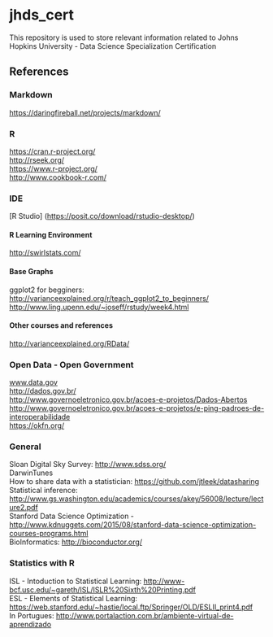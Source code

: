 # jhds_cert
This repository is used to store relevant information related to Johns Hopkins University - Data Science Specialization Certification

## References
### Markdown
<https://daringfireball.net/projects/markdown/>

### R
https://cran.r-project.org/ <br/>
http://rseek.org/ <br/>
https://www.r-project.org/ <br/>
http://www.cookbook-r.com/ <br/>

### IDE
[R Studio] (https://posit.co/download/rstudio-desktop/) <br />

#### R Learning Environment
http://swirlstats.com/

#### Base Graphs
ggplot2 for begginers: http://varianceexplained.org/r/teach_ggplot2_to_beginners/ <br />
http://www.ling.upenn.edu/~joseff/rstudy/week4.html <br />

#### Other courses and references
http://varianceexplained.org/RData/

### Open Data - Open Government
www.data.gov <br/>
http://dados.gov.br/ <br/>
http://www.governoeletronico.gov.br/acoes-e-projetos/Dados-Abertos <br/>
http://www.governoeletronico.gov.br/acoes-e-projetos/e-ping-padroes-de-interoperabilidade <br/>
https://okfn.org/

### General
Sloan Digital Sky Survey: http://www.sdss.org/ <br/>
DarwinTunes <br/>
How to share data with a statistician: https://github.com/jtleek/datasharing <br/>
Statistical inference: http://www.gs.washington.edu/academics/courses/akey/56008/lecture/lecture2.pdf <br/>
Stanford Data Science Optimization - http://www.kdnuggets.com/2015/08/stanford-data-science-optimization-courses-programs.html <br/>
BioInformatics: http://bioconductor.org/ <br />

### Statistics with R

ISL - Intoduction to Statistical Learning: http://www-bcf.usc.edu/~gareth/ISL/ISLR%20Sixth%20Printing.pdf <br/>
ESL - Elements of Statistical Learning: https://web.stanford.edu/~hastie/local.ftp/Springer/OLD/ESLII_print4.pdf <br/>
In Portugues: http://www.portalaction.com.br/ambiente-virtual-de-aprendizado
